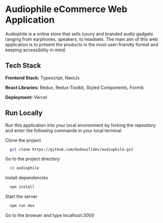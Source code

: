 # Audiophile eCommerce Web Application

Audiophile is a online store that sells luxury and branded audio gadgets ranging from earphones, speakers, to headsets. The main aim of this web application is to present the products in the most user-friendly format and keeping accessibility in mind.

## Tech Stack

**Frontend Stack:**  Typescript, NextJs

**React Libraries:** Redux, Redux-Toolkit, Styled Components, Formik

**Deployment:** Vercel

## Run Locally

Run this application into your local environment by forking the repository and enter the following commands in your local terminal

Clone the project

```bash
  git clone https://github.com/Godswilldev/audiophile.git
```

Go to the project directory

```bash
  cd audiophile
```

Install dependencies

```bash
  npm install
```

Start the server

```bash
  npm run dev
```

Go to the browser and type localhost:3000

